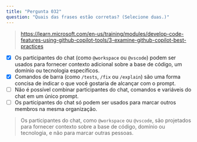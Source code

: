 ```yaml
---
title: "Pergunta 032"
question: "Quais das frases estão corretas? (Selecione duas.)"
---
```


> https://learn.microsoft.com/en-us/training/modules/develop-code-features-using-github-copilot-tools/3-examine-github-copilot-best-practices
- [x] Os participantes do chat (como `@workspace` ou `@vscode`) podem ser usados para fornecer contexto adicional sobre a base de código, um domínio ou tecnologia específicos.
- [x] Comandos de barra (como `/tests`, `/fix` ou `/explain`) são uma forma concisa de indicar o que você gostaria de alcançar com o prompt.
- [ ] Não é possível combinar participantes do chat, comandos e variáveis do chat em um único prompt.
- [ ] Os participantes do chat só podem ser usados para marcar outros membros na mesma organização.
> Os participantes do chat, como `@workspace` ou `@vscode`, são projetados para fornecer contexto sobre a base de código, domínio ou tecnologia, e não para marcar outras pessoas.
